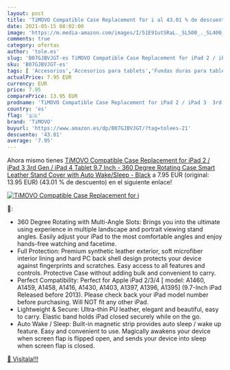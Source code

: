 ```yaml
---
layout: post
title: 'TiMOVO Compatible Case Replacement for i al 43.01 % de descuento'
date: 2021-05-15 08:02:00
image: 'https://m.media-amazon.com/images/I/51E91utSRaL._SL500_._SL400_.jpg'
comments: true
category: ofertas
author: 'tole.es'
slug: 'B07GJBVJGT-es TiMOVO Compatible Case Replacement for iPad 2 / iPad 3 3rd...'
sku: 'B07GJBVJGT-es'
tags: [ 'Accesorios','Accesorios para tablets','Fundas duras para tablets','Fundas para tablets','Informática','Otros Productos','ipad','timovo', ]
actualPrice: 7.95 EUR
currency: EUR
price: 7.95
comparePrice: 13.95 EUR
prodname: 'TiMOVO Compatible Case Replacement for iPad 2 / iPad 3  3rd Gen  / iPad 4 Tablet 9.7 Inch - 360 Degree Rotating Case Smart Leather Stand Cover with Auto Wake/Sleep - Black'
country: 'es'
flag: '🇪🇸'
brand: 'TiMOVO'
buyurl: 'https://www.amazon.es/dp/B07GJBVJGT/?tag=tolees-21'
descuento: '43.01'
average: '7.95'
---
```


Ahora mismo tienes [TiMOVO Compatible Case Replacement for iPad 2 / iPad 3  3rd Gen  / iPad 4 Tablet 9.7 Inch - 360 Degree Rotating Case Smart Leather Stand Cover with Auto Wake/Sleep - Black](https://www.amazon.es/dp/B07GJBVJGT/?tag=tolees-21) a 7.95 EUR (original: 13.95 EUR) (43.01 %  de descuento) en el siguiente enlace!

[![TiMOVO Compatible Case Replacement for i](https://m.media-amazon.com/images/I/51E91utSRaL._SL500_._SL400_.jpg)](https://www.amazon.es/dp/B07GJBVJGT/?tag=tolees-21)

🔎:

- 360 Degree Rotating with Multi-Angle Slots: Brings you into the ultimate using experience in multiple landscape and portrait viewing stand angles. Easily adjust your iPad to the most comfortable angles and enjoy hands-free watching and facetime.
- Full Protection: Premium synthetic leather exterior, soft microfiber interior lining and hard PC back shell design protects your device against fingerprints and scratches. Easy access to all features and controls. Protective Case without adding bulk and convenient to carry.
- Perfect Compatibility: Perfect for Apple iPad 2/3/4 [ model: A1460, A1459, A1458, A1416, A1430, A1403, A1397, A1396, A1395] (9.7-Inch iPad Released before 2013). Please check back your iPad model number before purchasing. Will NOT fit any other iPad.
- Lightweight & Secure: Ultra-thin PU leather, elegant and beautiful, easy to carry. Elastic band holds iPad closed securely while on the go.
- Auto Wake / Sleep: Built-in magnetic strip provides auto sleep / wake up feature. Easy and convenient to use. Magically awakens your device when screen flap is flipped open, and sends your device into sleep when screen flap is closed.

[🛒 Visítala!!!](https://www.amazon.es/dp/B07GJBVJGT/?tag=tolees-21)
